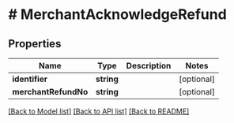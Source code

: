 # # MerchantAcknowledgeRefund

## Properties

Name | Type | Description | Notes
------------ | ------------- | ------------- | -------------
**identifier** | **string** |  | [optional]
**merchantRefundNo** | **string** |  | [optional]

[[Back to Model list]](../../README.md#models) [[Back to API list]](../../README.md#endpoints) [[Back to README]](../../README.md)
